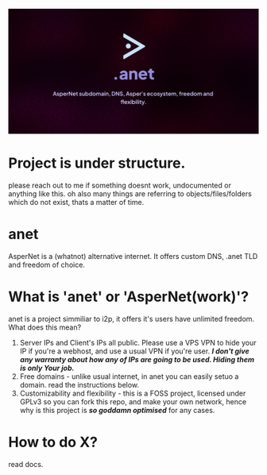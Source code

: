 <p align="center">
    <img src="anet-banner.png" alt=".anet Banner" />
</p>

# Project is under structure.
please reach out to me if something doesnt work, undocumented or anything like this. oh also many things are referring to objects/files/folders which do not exist, thats a matter of time.

# anet
AsperNet is a (whatnot) alternative internet. It offers custom DNS, .anet TLD and freedom of choice.

# What is 'anet' or 'AsperNet(work)'?
anet is a project simmiliar to i2p, it offers it's users have unlimited freedom. What does this mean? 

1. Server IPs and Client's IPs all public. Please use a VPS VPN to hide your IP if you're a webhost, and use a usual VPN if you're user. ***I don't give any warranty about how any of IPs are going to be used. Hiding them is only Your job.***
2. Free domains - unlike usual internet, in anet you can easily setuo a domain. read the instructions below.
3. Customizability and flexibility - this is a FOSS project, licensed under GPLv3 so you can fork this repo, and make your own network, hence why is this project is ***so goddamn optimised*** for any cases.

# How to do X?
read docs.
